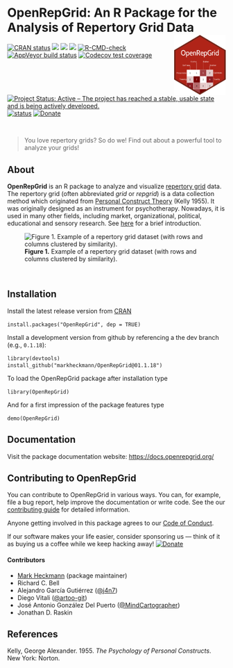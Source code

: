 
<!-- README.md is generated from README.Rmd. Please edit that file -->

# OpenRepGrid: An R Package for the Analysis of Repertory Grid Data <a href="https://docs.openrepgrid.org"><img src="man/figures/logo.png" align="right" height="138" /></a>

<!-- badges: start -->

[![CRAN
status](https://www.r-pkg.org/badges/version/OpenRepGrid)](https://CRAN.R-project.org/package=OpenRepGrid)
[![](https://cranlogs.r-pkg.org/badges/OpenRepGrid)](https://cran.rstudio.com/web/packages/OpenRepGrid/index.html)
[![](http://cranlogs.r-pkg.org/badges/grand-total/OpenRepGrid)](https://cran.r-project.org/package=OpenRepGrid)
[![](https://img.shields.io/badge/devel-v0.1.18-blue.svg)](https://github.com/markheckmann/OpenRepGrid)
[![R-CMD-check](https://github.com/markheckmann/OpenRepGrid/actions/workflows/R-CMD-check.yaml/badge.svg)](https://github.com/markheckmann/OpenRepGrid/actions/workflows/R-CMD-check.yaml)
[![AppVeyor build
status](https://ci.appveyor.com/api/projects/status/github/markheckmann/OpenRepGrid?branch=master&svg=true)](https://ci.appveyor.com/project/markheckmann/OpenRepGrid)
[![Codecov test
coverage](https://codecov.io/gh/markheckmann/OpenRepGrid/branch/master/graph/badge.svg)](https://codecov.io/gh/markheckmann/OpenRepGrid?branch=master)
[![Project Status: Active – The project has reached a stable, usable
state and is being actively
developed.](https://www.repostatus.org/badges/latest/active.svg)](https://www.repostatus.org/#active)
[![status](https://joss.theoj.org/papers/88b1ba29095623f416d9fe944afe5cd8/status.svg)](https://joss.theoj.org/papers/88b1ba29095623f416d9fe944afe5cd8)
[![Donate](https://img.shields.io/badge/Donate-❤-EA4AAA)](https://github.com/sponsors/markheckmann)

<!-- badges: end -->

<br>

> You love repertory grids? So do we! Find out about a powerful tool to
> analyze your grids!

## About

**OpenRepGrid** is an R package to analyze and visualize [repertory
grid](https://en.wikipedia.org/wiki/Repertory_grid) data. The repertory
grid (often abbreviated *grid* or *repgrid*) is a data collection method
which originated from [Personal Construct
Theory](https://en.wikipedia.org/wiki/Personal_construct_theory) (Kelly
1955). It was originally designed as an instrument for psychotherapy.
Nowadays, it is used in many other fields, including market,
organizational, political, educational and sensory research. See
[here](https://docs.openrepgrid.org/articles/web/intro) for a brief
introduction.

<figure>
<img src="man/figures/bertin-clustered.png"
alt="Figure 1. Example of a repertory grid dataset (with rows and columns clustered by similarity)." />
<figcaption aria-hidden="true"><strong>Figure 1.</strong> Example of a
repertory grid dataset (with rows and columns clustered by
similarity).</figcaption>
</figure>

<br>

## Installation

Install the latest release version from
[CRAN](https://cran.r-project.org/web/packages/OpenRepGrid/index.html)

    install.packages("OpenRepGrid", dep = TRUE)

Install a development version from github by referencing a the dev
branch (e.g., `0.1.18`):

    library(devtools)
    install_github("markheckmann/OpenRepGrid@01.1.18") 

To load the OpenRepGrid package after installation type

    library(OpenRepGrid) 

And for a first impression of the package features type

    demo(OpenRepGrid)

## Documentation

Visit the package documentation website: <https://docs.openrepgrid.org/>

## Contributing to OpenRepGrid

You can contribute to OpenRepGrid in various ways. You can, for example,
file a bug report, help improve the documentation or write code. See the
our [contributing guide](https://docs.openrepgrid.org/CONTRIBUTING.html)
for detailed information.

Anyone getting involved in this package agrees to our [Code of
Conduct](https://github.com/markheckmann/OpenRepGrid/blob/master/CODE_OF_CONDUCT.md).

If our software makes your life easier, consider sponsoring us — think
of it as buying us a coffee while we keep hacking away!
[![Donate](https://img.shields.io/badge/Donate-❤-EA4AAA)](https://github.com/sponsors/markheckmann)

#### Contributors

- [Mark Heckmann](https://markheckmann.de) (package maintainer)
- Richard C. Bell
- Alejandro García Gutiérrez ([@j4n7](https://github.com/j4n7))
- Diego Vitali ([@artoo-git](https://github.com/artoo-git))
- José Antonio González Del Puerto
  ([@MindCartographer](https://github.com/MindCartographer))
- Jonathan D. Raskin

## References

Kelly, George Alexander. 1955. *The Psychology of Personal Constructs*.
New York: Norton.
